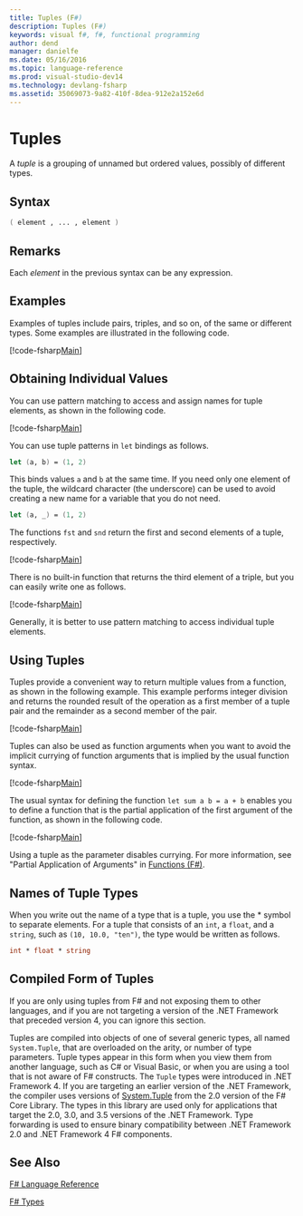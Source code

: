 ```yaml
---
title: Tuples (F#)
description: Tuples (F#)
keywords: visual f#, f#, functional programming
author: dend
manager: danielfe
ms.date: 05/16/2016
ms.topic: language-reference
ms.prod: visual-studio-dev14
ms.technology: devlang-fsharp
ms.assetid: 35069073-9a82-410f-8dea-912e2a152e6d 
---
```


# Tuples

A *tuple* is a grouping of unnamed but ordered values, possibly of different types.


## Syntax

```fsharp
( element , ... , element )
```

## Remarks
Each *element* in the previous syntax can be any expression.


## Examples
Examples of tuples include pairs, triples, and so on, of the same or different types. Some examples are illustrated in the following code.

[!code-fsharp[Main](../../../samples/snippets/fslangref1/snippet1201.fs)]
    
## Obtaining Individual Values
You can use pattern matching to access and assign names for tuple elements, as shown in the following code.

[!code-fsharp[Main](../../../samples/snippets/fslangref1/snippet1204.fs)]

You can use tuple patterns in `let` bindings as follows.

```fsharp
let (a, b) = (1, 2)
```

This binds values `a` and `b` at the same time. If you need only one element of the tuple, the wildcard character (the underscore) can be used to avoid creating a new name for a variable that you do not need.

```fsharp
let (a, _) = (1, 2)
```

The functions `fst` and `snd` return the first and second elements of a tuple, respectively.

[!code-fsharp[Main](../../../samples/snippets/fslangref1/snippet1209.fs)]

There is no built-in function that returns the third element of a triple, but you can easily write one as follows.

[!code-fsharp[Main](../../../samples/snippets/fslangref1/snippet1202.fs)]

Generally, it is better to use pattern matching to access individual tuple elements.


## Using Tuples
Tuples provide a convenient way to return multiple values from a function, as shown in the following example. This example performs integer division and returns the rounded result of the operation as a first member of a tuple pair and the remainder as a second member of the pair.

[!code-fsharp[Main](../../../samples/snippets/fslangref1/snippet1205.fs)]

Tuples can also be used as function arguments when you want to avoid the implicit currying of function arguments that is implied by the usual function syntax.

[!code-fsharp[Main](../../../samples/snippets/fslangref1/snippet1206.fs)]

The usual syntax for defining the function `let sum a b = a + b` enables you to define a function that is the partial application of the first argument of the function, as shown in the following code.

[!code-fsharp[Main](../../../samples/snippets/fslangref1/snippet1208.fs)]

Using a tuple as the parameter disables currying. For more information, see "Partial Application of Arguments" in [Functions &#40;F&#35;&#41;](Functions-%5BFSharp%5D.md).


## Names of Tuple Types
When you write out the name of a type that is a tuple, you use the &#42; symbol to separate elements. For a tuple that consists of an `int`, a `float`, and a `string`, such as `(10, 10.0, "ten")`, the type would be written as follows.

```fsharp
int * float * string
```

## Compiled Form of Tuples
If you are only using tuples from F# and not exposing them to other languages, and if you are not targeting a version of the .NET Framework that preceded version 4, you can ignore this section.

Tuples are compiled into objects of one of several generic types, all named `System.Tuple`, that are overloaded on the arity, or number of type parameters. Tuple types appear in this form when you view them from another language, such as C# or Visual Basic, or when you are using a tool that is not aware of F# constructs. The `Tuple` types were introduced in .NET Framework 4. If you are targeting an earlier version of the .NET Framework, the compiler uses versions of [System.Tuple](https://msdn.microsoft.com/library/5ac7953d-acdc-4a58-bfb7-c1f6406c0fa3) from the 2.0 version of the F# Core Library. The types in this library are used only for applications that target the 2.0, 3.0, and 3.5 versions of the .NET Framework. Type forwarding is used to ensure binary compatibility between .NET Framework 2.0 and .NET Framework 4 F# components.

## See Also
[F&#35; Language Reference](FSharp-Language-Reference.md)

[F&#35; Types](FSharp-Types.md)